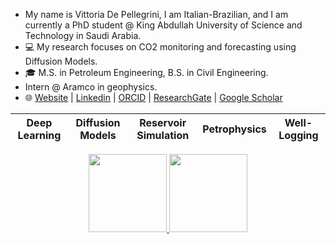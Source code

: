 -    My name is Vittoria De Pellegrini, I am Italian-Brazilian, and I am currently a PhD student @ King Abdullah University of Science and Technology in Saudi Arabia.
- 💻 My research focuses on CO2 monitoring and forecasting using Diffusion Models.
- 🎓 M.S. in Petroleum Engineering, B.S. in Civil Engineering.
- Intern @ Aramco in geophysics.
- 🌐 [Website](https://vittodepe98.github.io) | [Linkedin](https://www.linkedin.com/in/vittoria-de-pellegrini-110371229/) | [ORCID](https://orcid.org/0009-0009-0286-9862) | [ResearchGate]() | [Google Scholar](https://scholar.google.com/citations?user=aUvIDgUAAAAJ&hl=it)

| Deep Learning  | Diffusion Models  | Reservoir Simulation | Petrophysics | Well-Logging |
|------------- | ------------- | ------------- | ------------- | ------------- |



<div align="center">
  <a href="https://github.com/anuraghazra/github-readme-stats">
    <img height="125" src="https://github-readme-stats.vercel.app/api?username=VittoDePe98&hide_rank=true&count_private=true&show_icons=true&custom_title=GitHub%20Stats&disable_animations=true&theme=holi&card_width=400&hide_border=true" />
  </a>
  <a href="https://github.com/anuraghazra/github-readme-stats">
    <img height="125" src="https://github-readme-stats.vercel.app/api/top-langs/?username=VittoDePe98&hide_progress=true&langs_count=10&count_private=true&size_weight=0.5&count_weight=0.5&theme=holi&card_width=400&hide_border=true" />
  </a>
</div>


